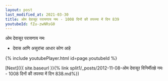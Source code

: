 ```yaml
---
layout: post
last_modified_at: 2021-03-30
title: ओम देवासूर परायणाय नमः - 1008 दिनों की तपस्या में दिन 839
youtubeId: fZu-zwNRsG0
---
```

 
 
 ओम देवासूर परायणाय नमः  
 
 -  देवास आणि असुरांचा आधार कोण आहे 
 
  
 
  
 
 
 
 
 
 


{% include youtubePlayer.html id=page.youtubeId %}
 
[Next]({{ site.baseurl }}{% link  split1/_posts/2012-11-08-ओम देवासूर विनिर्मीतह्रे नमः - 1008 दिनों की तपस्या में दिन 838.md%})
 
